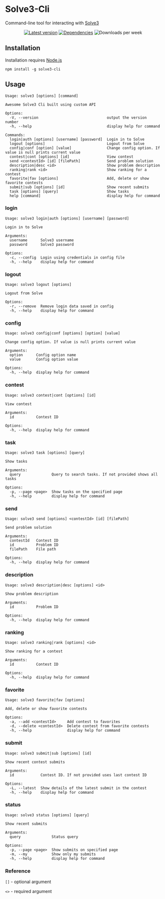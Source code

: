 # Solve3-Cli

Command-line tool for interacting with [Solve3](https://solve.edu.pl/)

<div align="center">
  
  [![Latest version](https://img.shields.io/npm/v/solve3-cli?label=Latest%20verison&style=flat-square)](https://www.npmjs.com/package/solve3-cli)
  [![Dependencies](https://img.shields.io/librariesio/release/npm/solve3-cli?label=Dependencies&style=flat-square)](https://libraries.io/npm/solve3-cli)
  ![Downloads per week](https://img.shields.io/npm/dw/solve3-cli?style=flat-square)

</div>

## Installation

Installation requires [Node.js](https://nodejs.org/)

```shell
npm install -g solve3-cli
```

## Usage

```shell
Usage: solve3 [options] [command]

Awesome Solve3 Cli built using custom API

Options:
  -V, --version                               output the version number
  -h, --help                                  display help for command

Commands:
  login|auth [options] [username] [password]  Login in to Solve
  logout [options]                            Logout from Solve
  config|conf [option] [value]                Change config option. If value is null prints current value
  contest|cont [options] [id]                 View contest
  send <contestId> [id] [filePath]            Send problem solution
  description|desc <id>                       Show problem description
  ranking|rank <id>                           Show ranking for a contest
  favorite|fav [options]                      Add, delete or show favorite contests
  submit|sub [options] [id]                   Show recent submits
  task [options] [query]                      Show tasks
  help [command]                              display help for command
```

### login

```
Usage: solve3 login|auth [options] [username] [password]

Login in to Solve

Arguments:
  username      Solve3 username
  password      Solve3 password

Options:
  -c, --config  Login using credentials in config file
  -h, --help    display help for command
```

### logout

```
Usage: solve3 logout [options]

Logout from Solve

Options:
  -r, --remove  Remove login data saved in config
  -h, --help    display help for command
```

### config

```
Usage: solve3 config|conf [options] [option] [value]

Change config option. If value is null prints current value

Arguments:
  option      Config option name
  value       Config option value

Options:
  -h, --help  display help for command
```

### contest

```
Usage: solve3 contest|cont [options] [id]

View contest

Arguments:
  id          Contest ID

Options:
  -h, --help  display help for command
```

### task

```
Usage: solve3 task [options] [query]

Show tasks

Arguments:
  query              Query to search tasks. If not provided shows all tasks

Options:
  -p, --page <page>  Show tasks on the specified page
  -h, --help         display help for command
```

### send

```
Usage: solve3 send [options] <contestId> [id] [filePath]

Send problem solution

Arguments:
  contestId   Contest ID
  id          Problem ID
  filePath    File path

Options:
  -h, --help  display help for command
```

### description

```
Usage: solve3 description|desc [options] <id>

Show problem description

Arguments:
  id          Problem ID

Options:
  -h, --help  display help for command
```

### ranking

```
Usage: solve3 ranking|rank [options] <id>

Show ranking for a contest

Arguments:
  id          Contest ID

Options:
  -h, --help  display help for command
```

### favorite

```
Usage: solve3 favorite|fav [options]

Add, delete or show favorite contests

Options:
  -a, --add <contestId>     Add contest to favorites
  -d, --delete <contestId>  Delete contest from favorite contests
  -h, --help                display help for command
```

### submit

```
Usage: solve3 submit|sub [options] [id]

Show recent contest submits

Arguments:
  id            Contest ID. If not provided uses last contest ID

Options:
  -L, --latest  Show details of the latest submit in the contest
  -h, --help    display help for command
```

### status

```
Usage: solve3 status [options] [query]

Show recent submits

Arguments:
  query              Status query

Options:
  -p, --page <page>  Show submits on specified page
  -m, --my           Show only my submits
  -h, --help         display help for command
```

### Reference

`[]` - optional argument

`<>` - required argument
